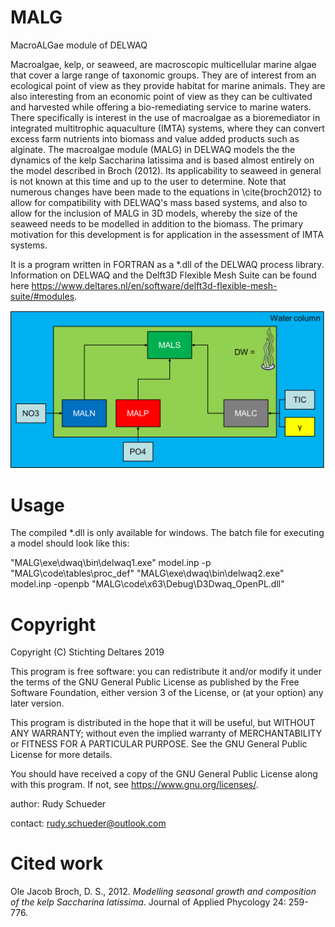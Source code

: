 # MALG
MacroALGae module of DELWAQ

Macroalgae, kelp, or seaweed, are macroscopic multicellular marine algae that cover a large range of taxonomic groups. 
They are of interest from an ecological point of view as they provide habitat for marine animals. They are also interesting from an economic point of view as they can be cultivated and harvested while offering a bio-remediating service to marine waters. There specifically is interest in the use of macroalgae as a bioremediator in integrated multitrophic aquaculture (IMTA) systems, where they can convert excess farm nutrients into biomass and value added products such as alginate. 
The macroalgae module (MALG) in DELWAQ models the the dynamics of the kelp Saccharina latissima and is based almost entirely on the model described in Broch (2012). 
Its applicability to seaweed in general is not known at this time and up to the user to determine. Note that numerous changes have been made to the equations in \cite{broch2012} to allow for compatibility with DELWAQ's mass based systems, and also to allow for the inclusion of MALG in 3D models, whereby the size of the seaweed needs to be modelled in addition to the biomass. 
The primary motivation for this development is for application in the assessment of IMTA systems. 

It is a program written in FORTRAN as a *.dll of the DELWAQ process library. Information on DELWAQ and the Delft3D Flexible Mesh Suite can be found here https://www.deltares.nl/en/software/delft3d-flexible-mesh-suite/#modules.

![Seaweed variables](/documentation/manual/figures/state_variables.png)

# Usage
The compiled *.dll is only available for windows. The batch file for executing a model should look like this:

"MALG\exe\dwaq\bin\delwaq1.exe" model.inp -p "MALG\code\tables\proc_def" 
"MALG\exe\dwaq\bin\delwaq2.exe" model.inp -openpb "MALG\code\x63\Debug\D3Dwaq_OpenPL.dll" 

# Copyright
Copyright (C) Stichting Deltares 2019

This program is free software: you can redistribute it and/or modify
it under the terms of the GNU General Public License as published by
the Free Software Foundation, either version 3 of the License, or
(at your option) any later version.

This program is distributed in the hope that it will be useful,
but WITHOUT ANY WARRANTY; without even the implied warranty of
MERCHANTABILITY or FITNESS FOR A PARTICULAR PURPOSE.  See the
GNU General Public License for more details.

You should have received a copy of the GNU General Public License
along with this program.  If not, see <https://www.gnu.org/licenses/>.

author: Rudy Schueder

contact: rudy.schueder@outlook.com

# Cited work
Ole Jacob Broch, D. S., 2012. *Modelling seasonal growth and composition of the kelp Saccharina latissima*. Journal of Applied Phycology 24: 259-776.


